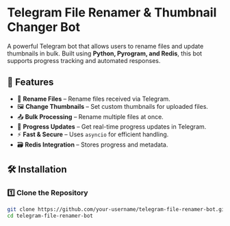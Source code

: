 # Telegram File Renamer & Thumbnail Changer Bot  

A powerful Telegram bot that allows users to rename files and update thumbnails in bulk. Built using **Python, Pyrogram, and Redis**, this bot supports progress tracking and automated responses.

## 🚀 Features
- 📁 **Rename Files** – Rename files received via Telegram.  
- 🖼️ **Change Thumbnails** – Set custom thumbnails for uploaded files.  
- 📤 **Bulk Processing** – Rename multiple files at once.  
- 🔄 **Progress Updates** – Get real-time progress updates in Telegram.  
- ⚡ **Fast & Secure** – Uses `asyncio` for efficient handling.  
- 🗃️ **Redis Integration** – Stores progress and metadata.  

## 🛠️ Installation  
### 1️⃣ Clone the Repository  
```bash
git clone https://github.com/your-username/telegram-file-renamer-bot.git
cd telegram-file-renamer-bot
